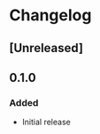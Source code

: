 <!--
https://developers.home-assistant.io/docs/add-ons/presentation#keeping-a-changelog
-->

# Changelog

## [Unreleased]

## 0.1.0

### Added

* Initial release

